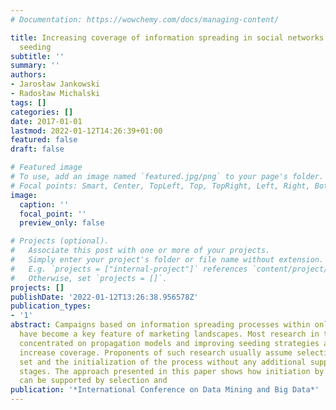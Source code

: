 ```yaml
---
# Documentation: https://wowchemy.com/docs/managing-content/

title: Increasing coverage of information spreading in social networks with supporting
  seeding
subtitle: ''
summary: ''
authors:
- Jarosław Jankowski
- Radosław Michalski
tags: []
categories: []
date: 2017-01-01
lastmod: 2022-01-12T14:26:39+01:00
featured: false
draft: false

# Featured image
# To use, add an image named `featured.jpg/png` to your page's folder.
# Focal points: Smart, Center, TopLeft, Top, TopRight, Left, Right, BottomLeft, Bottom, BottomRight.
image:
  caption: ''
  focal_point: ''
  preview_only: false

# Projects (optional).
#   Associate this post with one or more of your projects.
#   Simply enter your project's folder or file name without extension.
#   E.g. `projects = ["internal-project"]` references `content/project/deep-learning/index.md`.
#   Otherwise, set `projects = []`.
projects: []
publishDate: '2022-01-12T13:26:38.956578Z'
publication_types:
- '1'
abstract: Campaigns based on information spreading processes within online networks
  have become a key feature of marketing landscapes. Most research in the field has
  concentrated on propagation models and improving seeding strategies as a way to
  increase coverage. Proponents of such research usually assume selection of seed
  set and the initialization of the process without any additional support in following
  stages. The approach presented in this paper shows how initiation by seed set process
  can be supported by selection and
publication: '*International Conference on Data Mining and Big Data*'
---
```

